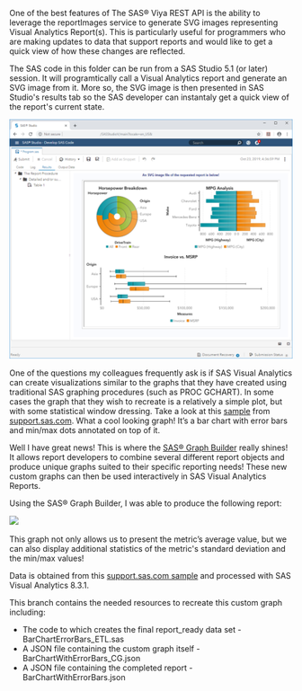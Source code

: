 One of the best features of The SAS® Viya REST API is the ability to leverage the reportImages service to generate SVG images representing Visual Analytics Report(s).  This is particularly useful for programmers who are making updates to data that support reports and would like to get a quick view of how these changes are reflected.  

The SAS code in this folder can be run from a SAS Studio 5.1 (or later) session.  It will programtically call a Visual Analytics report and generate an SVG image from it.  More so, the SVG image is then presented in SAS Studio's results tab so the SAS developer can instantaly get a quick view of the report's current state.

![](./create_VA_svg_image.png)

One of the questions my colleagues frequently ask is if SAS Visual Analytics can create visualizations similar to the graphs that they have created using traditional SAS graphing procedures (such as PROC GCHART).  In some cases the graph that they wish to recreate is a relatively a simple plot, but with some statistical window dressing.  Take a look at this [sample](http://support.sas.com/kb/24/871.html) from [support.sas.com](http://support.sas.com).  What a cool looking graph!  It’s a bar chart with error bars and min/max dots annotated on top of it.

Well I have great news!  This is where the [SAS® Graph Builder](https://go.documentation.sas.com/?cdcId=vacdc&cdcVersion=8.3&docsetId=grbldrug&docsetTarget=titlepage.htm&locale=en) really shines!  It allows report developers to combine several different report objects and produce unique graphs suited to their specific reporting needs! These new custom graphs can then be used interactively in SAS Visual Analytics Reports.  

Using the SAS® Graph Builder, I was able to produce the following report:

![](./BarChartWithErrorBars.png)

This graph not only allows us to present the metric’s average value, but we can also display additional statistics of the metric's standard deviation and the min/max values!

Data is obtained from this [support.sas.com sample](http://support.sas.com/kb/24/871.html) and processed with SAS Visual Analytics 8.3.1. 

This branch contains the needed resources to recreate this custom graph including:
* The code to which creates the final report_ready data set - BarChartErrorBars_ETL.sas
* A JSON file containing the custom graph itself - BarChartWithErrorBars_CG.json
* A JSON file containing the completed report - BarChartWithErrorBars.json


